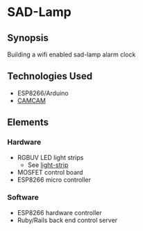 SAD-Lamp
=======================

## Synopsis

Building a wifi enabled sad-lamp alarm clock

## Technologies Used

- ESP8266/Arduino
- [CAMCAM](www.github.com/daveansell/camcam)

## Elements

### Hardware

- RGBUV LED light strips
  - See [light-strip](/light-strip.md)
- MOSFET control board
- ESP8266 micro controller

### Software
- ESP8266 hardware controller
- Ruby/Rails back end control server
